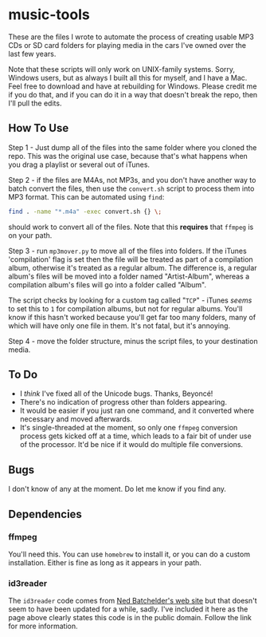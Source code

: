 # music-tools

These are the files I wrote to automate the process of creating usable MP3 CDs
or SD card folders for playing media in the cars I've owned over the last few
years.

Note that these scripts will only work on UNIX-family systems. Sorry, Windows
users, but as always I built all this for myself, and I have a Mac. Feel free
to download and have at rebuilding for Windows. Please credit me if you do
that, and if you can do it in a way that doesn't break the repo, then I'll 
pull the edits.

## How To Use

Step 1 - Just dump all of the files into the same folder where you cloned the
repo. This was the original use case, because that's what happens when you drag
a playlist or several out of iTunes. 

Step 2 - if the files are M4As, not MP3s, and you don't have another way to
batch convert the files, then use the `convert.sh` script to process them into
MP3 format. This can be automated using `find`:

```bash
find . -name "*.m4a" -exec convert.sh {} \;
```

should work to convert all of the files. Note that this **requires** that
`ffmpeg` is on your path. 

Step 3 - run `mp3mover.py` to move all of the files into folders. If the iTunes 'compilation' flag is set
then the file will be treated as part of a compilation album, otherwise it's treated as a regular album.
The difference is, a regular album's files will be moved into a folder named "Artist-Album", whereas
a compilation album's files will go into a folder called "Album". 

The script checks by looking for a custom tag called "`TCP`" - iTunes *seems* to set this to `1`
for compilation albums, but not for regular albums. You'll know if this hasn't worked because you'll
get far too many folders, many of which will have only one file in them. It's not fatal, but it's annoying.

Step 4 - move the folder structure, minus the script files, to your destination media.

## To Do

* I *think* I've fixed all of the Unicode bugs. Thanks, Beyoncé!
* There's no indication of progress other than folders appearing.
* It would be easier if you just ran one command, and it converted where
  necessary and moved afterwards.
* It's single-threaded at the moment, so only one `ffmpeg` conversion process gets
  kicked off at a time, which leads to a fair bit of under use of the processor.
  It'd be nice if it would do multiple file conversions.

## Bugs

I don't know of any at the moment. Do let me know if you find any.

## Dependencies

### ffmpeg
You'll need this. You can use `homebrew` to install it, or you can do a custom installation. Either is fine
as long as it appears in your path.

### id3reader
The `id3reader` code comes from
[Ned Batchelder's web site](https://nedbatchelder.com/code/modules/id3reader.html)
but that doesn't seem to have been updated for a while, sadly.
I've included it here as the page above clearly states this
code is in the public domain. Follow the link for more information.
